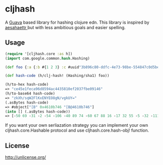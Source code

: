 # cljhash

A [Guava](https://github.com/google/guava) based library for hashing clojure edn. This library is inspired by [aesahaettr
](https://github.com/aphyr/aesahaettr) but with less ambitious goals and easier spelling.

## Usage

```clojure
(require '[cljhash.core :as h])
(import com.google.common.hash.Hashing)

(def foo {:a {:b #{1 2 3} :c #uuid"3b896c80-ddfc-4e73-98be-554847c0d5be"}})

(def hash-code (h/clj-hash! (Hashing/sha1) foo))

(h/to-hex hash-code)
=> "ce45e1feca96d8594ac4435810ef2037fbe09146"
(h/to-base64 hash-code)
=> "zkXh/sqW2FlKxENYEO8gN/vgkUY="
(.asBytes hash-code)
=> #object["[B" 0x4610b746 "[B@4610b746"]
(into [] (.asBytes hash-code))
=> [-50 69 -31 -2 -54 -106 -40 89 74 -60 67 88 16 -17 32 55 -5 -32 -111 70]
```

If you want your own serliazation strategy you can implement your own cljhash.core.Hashable protocol and
use cljhash.core.hash-obj! function.

## License

http://unlicense.org/
